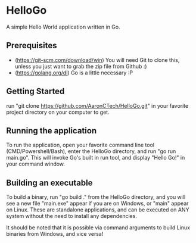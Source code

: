 # HelloGo
A simple Hello World application written in Go.

## Prerequisites

 * (https://git-scm.com/download/win) You will need Git to clone this, unless you just want to grab the zip file from Github :)
 * (https://golang.org/dl) Go is a little necessary :P

## Getting Started

run "git clone https://github.com/AaronCTech/HelloGo.git" in your favorite project directory on your computer to get.

## Running the application

To run the application, open your favorite command line tool (CMD/Powershell/Bash), enter the HelloGo directory, and run "go run main.go". This will invoke Go's built in run tool, and display "Hello Go!" in your command window.

## Building an executable

To build a binary, run "go build ." from the HelloGo directory, and you will see a new file "main.exe" appear if you are on Windows, or "main" appear on Linux. These are standalone applications, and can be executed on ANY system without the need to install any dependencies.

It should be noted that it is possible via command arguments to build Linux binaries from Windows, and vice versa!